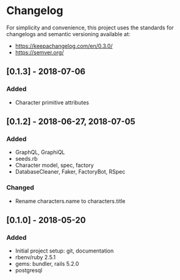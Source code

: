 # Changelog
For simplicity and convenience, this project uses the standards
for changelogs and semantic versioning available at:
* https://keepachangelog.com/en/0.3.0/
* https://semver.org/

## [0.1.3] - 2018-07-06
### Added
- Character primitive attributes

## [0.1.2] - 2018-06-27, 2018-07-05
### Added
- GraphQL, GraphiQL
- seeds.rb
- Character model, spec, factory
- DatabaseCleaner, Faker, FactoryBot, RSpec

### Changed
- Rename characters.name to characters.title

## [0.1.0] - 2018-05-20
### Added
- Initial project setup: git, documentation
- rbenv/ruby 2.5.1
- gems: bundler, rails 5.2.0
- postgresql